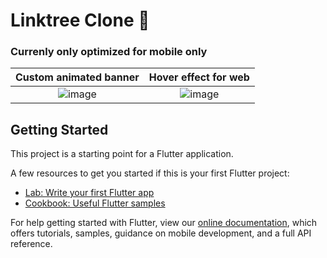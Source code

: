 # Linktree Clone 🌲

### Currenly only optimized for mobile only

Custom animated banner             |  Hover effect for web
:-------------------------:|:-------------------------:
![image](https://user-images.githubusercontent.com/64553247/138548852-d529b99e-0d6d-410d-8858-c6a8711ba65e.png)   |  ![image](https://user-images.githubusercontent.com/64553247/138548975-e9d739b9-d726-44b4-a8ff-620923dd4100.png)

## Getting Started

This project is a starting point for a Flutter application.

A few resources to get you started if this is your first Flutter project:

- [Lab: Write your first Flutter app](https://flutter.dev/docs/get-started/codelab)
- [Cookbook: Useful Flutter samples](https://flutter.dev/docs/cookbook)

For help getting started with Flutter, view our
[online documentation](https://flutter.dev/docs), which offers tutorials,
samples, guidance on mobile development, and a full API reference.
